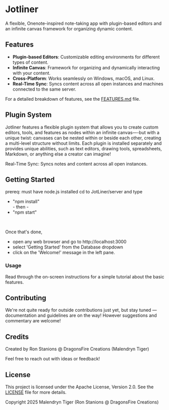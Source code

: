 
# Jotliner
A flexible, Onenote-inspired note-taking app with plugin-based editors and an infinite canvas framework for organizing dynamic content.

## Features
- **Plugin-based Editors**: Customizable editing environments for different types of content.
- **Infinite Canvas**: Framework for organizing and dynamically interacting with your content.
- **Cross-Platform**: Works seamlessly on Windows, macOS, and Linux.
- **Real-Time Sync**: Syncs content across all open instances and machines connected to the same server.

For a detailed breakdown of features, see the [FEATURES.md](FEATURES.md) file.

## Plugin System
Jotliner features a flexible plugin system that allows you to create custom editors, tools, and features as nodes within an infinite canvas—-but with a unique twist: canvases can be nested within or beside each other, creating a multi-level structure without limits. Each plugin is installed separately and provides unique abilities, such as text editors, drawing tools, spreadsheets, Markdown, or anything else a creator can imagine!

Real-Time Sync: Syncs notes and content across all open instances.

## Getting Started
prereq: must have node.js installed
cd to JotLiner/server and type 
- "npm install"
<br>\- then -
- "npm start"

<br>

Once that's done,  
- open any web browser and go to http://localhost:3000
- select 'Getting Started' from the Database dropdown
- click on the 'Welcome!' message in the left pane.


### Usage
Read through the on-screen instructions for a simple tutorial about the basic features.

## Contributing

We're not quite ready for outside contributions just yet, but stay tuned — documentation and guidelines are on the way!  However suggestions and commentary are welcome!

## Credits

Created by Ron Stanions @ DragonsFire Creations (Malendryn Tiger)

Feel free to reach out with ideas or feedback!


## License

This project is licensed under the Apache License, Version 2.0. See the [LICENSE](LICENSE) file for more details.

Copyright 2025 Malendryn Tiger (Ron Stanions @ DragonsFire Creations)
